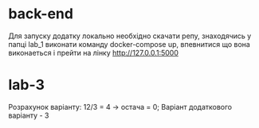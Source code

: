 # back-end
Для запуску додатку локально необхідно скачати репу, знаходячись у папці lab_1 виконати команду docker-compose up, впевнитися що вона виконаеться і прейти на лінку http://127.0.0.1:5000
# lab-3
Розрахунок варіанту:
12/3 = 4 -> остача = 0;
Варіант додаткового варіанту - 3
